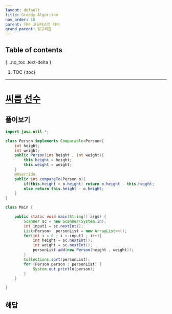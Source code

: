 ```yaml
---
layout: default
title: Greedy Algorithm
nav_order: 10
parent: 자바 코딩테스트 대비
grand_parent: 알고리즘
---
```

## Table of contents
{: .no_toc .text-delta }

1. TOC
{:toc}

---


# **[씨름 선수](https://cote.inflearn.com/contest/10/problem/09-01)**

## 풀어보기
```java
import java.util.*;

class Person implements Comparable<Person>{
    int height;
    int weight;
    public Person(int height , int weight){
        this.height = height;
        this.weight = weight;
    }
    @Override
    public int compareTo(Person o){
        if(this.height > o.height) return o.height - this.height;
        else return this.height - o.height;
    }
}

class Main {

    public static void main(String[] args) {
        Scanner sc = new Scanner(System.in);
        int input1 = sc.nextInt();
        List<Person>  personList = new ArrayList<>();
        for(int i = 0 ; i < input1 ; i++){
            int height = sc.nextInt();
            int weight = sc.nextInt();
            personList.add(new Person(height , weight));
        }
        Collections.sort(personList);
        for (Person person : personList) {
            System.out.println(person);
        }
    }

}
```

## 해답
